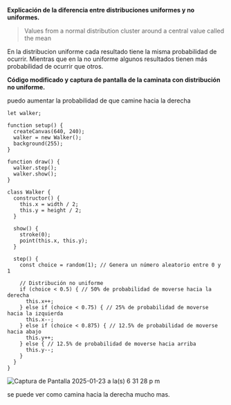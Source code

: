 **Explicación de la diferencia entre distribuciones uniformes y no uniformes.**

> Values from a normal distribution cluster around a central value called the mean

En la distribucion uniforme cada resultado tiene la misma probabilidad de ocurrir. Mientras que en la no uniforme algunos resultados tienen más probabilidad de ocurrir que otros. 

**Código modificado y captura de pantalla de la caminata con distribución no uniforme.**

puedo aumentar la probabilidad de que camine hacia la derecha

```
let walker;

function setup() {
  createCanvas(640, 240);
  walker = new Walker();
  background(255);
}

function draw() {
  walker.step();
  walker.show();
}

class Walker {
  constructor() {
    this.x = width / 2;
    this.y = height / 2;
  }

  show() {
    stroke(0);
    point(this.x, this.y);
  }

  step() {
    const choice = random(1); // Genera un número aleatorio entre 0 y 1

    // Distribución no uniforme
    if (choice < 0.5) { // 50% de probabilidad de moverse hacia la derecha
      this.x++;
    } else if (choice < 0.75) { // 25% de probabilidad de moverse hacia la izquierda
      this.x--;
    } else if (choice < 0.875) { // 12.5% de probabilidad de moverse hacia abajo
      this.y++;
    } else { // 12.5% de probabilidad de moverse hacia arriba
      this.y--;
    }
  }
}
```
![Captura de Pantalla 2025-01-23 a la(s) 6 31 28 p  m](https://github.com/user-attachments/assets/57f5ea6e-731f-407f-938a-68ec6dd2160f)

se puede ver como camina hacia la derecha mucho mas.
